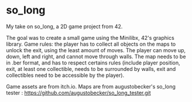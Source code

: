# so_long

My take on so_long, a 2D game project from 42.

The goal was to create a small game using the Minilibx, 42's graphics library. Game rules: the player has to collect all objects on the maps to unlock the exit, using the least amount of moves. The player can move up, down, left and right, and cannot move through walls. The map needs to be in .ber format, and has to respect certains rules (include player position, exit, at least one collectible, needs to be surrounded by walls, exit and collectibles need to be accessible by the player).

Game assets are from itch.io.
Maps are from augustobecker's so_long tester : https://github.com/augustobecker/so_long_tester.git
